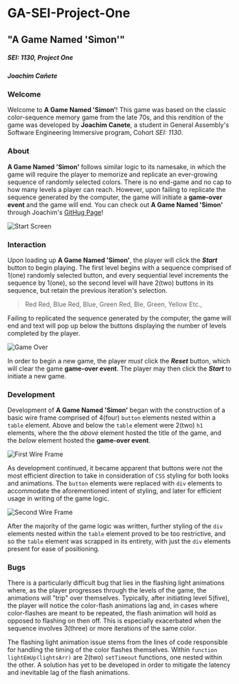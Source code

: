 # GA-SEI-Project-One
## "A Game Named 'Simon'"
##### SEI: 1130, Project One
##### Joachim Cañete

### Welcome

Welcome to **A Game Named 'Simon'**!
This game was based on the classic color-sequence memory game from the late 70s, and this rendition of the game was developed by **Joachim Canete**, a student in General Assembly's Software Engineering Immersive program, Cohort *SEI: 1130*.

### About

**A Game Named 'Simon'** follows similar logic to its namesake, in which the game will require the player to memorize and replicate an ever-growing sequence of randomly selected colors. There is no end-game and no cap to how many levels a player can reach. However, upon failing to replicate the sequence generated by the computer, the game will initiate a **game-over event** and the game will end. You can check out **A Game Named 'Simon'** through Joachim's [GitHug Page](https://clneulalia.github.io/GA-SEI-Project-One/)!

![Start Screen](AGNS_start(smol))

### Interaction

Upon loading up **A Game Named 'Simon'**, the player will click the **_Start_** button to begin playing. The first level begins with a sequence comprised of 1(one) randomly selected button, and every sequential level increments the sequence by 1(one), so the second level will have 2(two) buttons in its sequence, but retain the previous iteration's selection.

> Red
> Red, Blue
> Red, Blue, Green
> Red, Ble, Green, Yellow
> Etc.,

Failing to replicated the sequence generated by the computer, the game will end and text will pop up below the buttons displaying the number of levels completed by the player.

![Game Over](AGNS_gameOver(smol))

In order to begin a new game, the player *must* click the **_Reset_** button, which will clear the game **game-over event**. The player may then click the **_Start_** to initiate a new game.

### Development

Development of **A Game Named 'Simon'** began with the construction of a basic wire frame comprised of 4(four) `button` elements nested within a `table` element. Above and below the `table` element were 2(two) `h1` elements, where the the *above* element hosted the title of the game, and the *below* element hosted the **game-over event**.

![First Wire Frame](SimonWF1(smol))

As development continued, it became apparent that buttons were not the most efficient direction to take in consideration of `CSS` styling for both looks and animations. The `button` elements were replaced with `div` elements to accommodate the aforementioned intent of styling, and later for efficient usage in writing of the game logic.

![Second Wire Frame](SimonWF2(smol))

After the majority of the game logic was written, further styling of the `div` elements nested within the `table` element proved to be too restrictive, and so the `table` element was scrapped in its entirety, with just the `div` elements present for ease of positioning.

### Bugs

There is a particularly difficult bug that lies in the flashing light animations where, as the player progresses through the levels of the game, the animations will "trip" over themselves. Typically, after initiating level 5(five), the player will notice the color-flash animations lag and, in cases where color-flashes are meant to be repeated, the flash animation will hold as opposed to flashing on then off. This is especially exacerbated when the sequence involves 3(three) or more iterations of the same color.

The flashing light animation issue stems from the lines of code responsible for handling the timing of the color flashes themselves. Within `function lightEmUp(lightsArr)` are 2(two) `setTimeout` functions, one nested within the other. A solution has yet to be developed in order to mitigate the latency and inevitable lag of the flash animations.